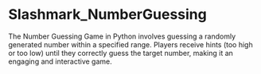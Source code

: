 # Slashmark_NumberGuessing
The Number Guessing Game in Python involves guessing a randomly generated number within a specified range. Players receive hints (too high or too low) until they correctly guess the target number, making it an engaging and interactive game.
